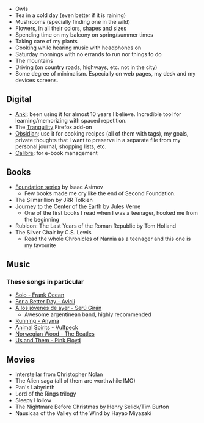 - Owls
- Tea in a cold day (even better if it is raining)
- Mushrooms (specially finding one in the wild)
- Flowers, in all their colors, shapes and sizes
- Spending time on my balcony on spring/summer times
- Taking care of my plants
- Cooking while hearing music with headphones on
- Saturday mornings with no errands to run nor things to do
- The mountains
- Driving (on country roads, highways, etc. not in the city)
- Some degree of minimalism. Especially on web pages, my desk and my devices screens.

## Digital
- [Anki](https://apps.ankiweb.net/): been using it for almost 10 years I believe. Incredible tool for learning/memorizing with spaced repetition.
- The [Tranquility](https://addons.mozilla.org/en-US/firefox/addon/tranquility-1/) Firefox add-on
- [Obsidian](https://obsidian.md/): use it for cooking recipes (all of them with tags), my goals, private thoughts that I want to preserve in a separate file from my personal journal, shopping lists, etc.
- [Calibre](https://calibre-ebook.com/): for e-book management

## Books
- [Foundation series](https://en.wikipedia.org/wiki/Foundation_series) by Isaac Asimov
    - Few books made me cry like the end of Second Foundation.
- The Silmarillion by JRR Tolkien
- Journey to the Center of the Earth by Jules Verne
    - One of the first books I read when I was a teenager, hooked me from the beginning
- Rubicon: The Last Years of the Roman Republic by Tom Holland
- The Silver Chair by C.S. Lewis
    - Read the whole Chronicles of Narnia as a teenager and this one is my favourite

## Music
### These songs in particular
- [Solo - Frank Ocean](https://www.youtube.com/watch?v=X_SEwgDl02E)
- [For a Better Day - Avicii](https://www.youtube.com/watch?v=Xq-knHXSKYY)
- [A los jóvenes de ayer - Serú Girán](https://www.youtube.com/watch?v=myNv-im5yMg)
    - Awesome argentinean band, highly recommended
- [Running - Anyma](https://www.youtube.com/watch?v=dH7HRB5afiA)
- [Animal Spirits - Vulfpeck](https://www.youtube.com/watch?v=qTUnDV3MgVQ)
- [Norwegian Wood - The Beatles](https://www.youtube.com/watch?v=Y_V6y1ZCg_8)
- [Us and Them - Pink Floyd](https://www.youtube.com/watch?v=HoLhKJuGhK0)

## Movies
- Interstellar from Christopher Nolan
- The Alien saga (all of them are worthwhile IMO)
- Pan's Labyrinth
- Lord of the Rings trilogy
- Sleepy Hollow
- The Nightmare Before Christmas by Henry Selick/Tim Burton
- Nausicaa of the Valley of the Wind by Hayao Miyazaki

